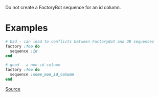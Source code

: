 
Do not create a FactoryBot sequence for an id column.

# Examples

```ruby
# bad - can lead to conflicts between FactoryBot and DB sequences
factory :foo do
  sequence :id
end

# good - a non-id column
factory :foo do
  sequence :some_non_id_column
end
```

[Source](http://www.rubydoc.info/gems/rubocop/RuboCop/Cop/FactoryBot/IdSequence)